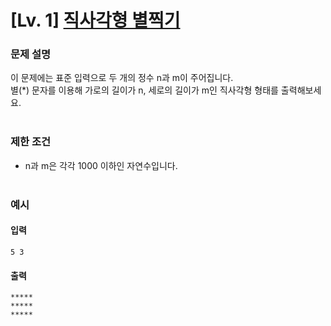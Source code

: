 # [Lv. 1] [직사각형 별찍기](https://school.programmers.co.kr/learn/courses/30/lessons/12969?language=python3)


### 문제 설명
이 문제에는 표준 입력으로 두 개의 정수 n과 m이 주어집니다.<br>
별(*) 문자를 이용해 가로의 길이가 n, 세로의 길이가 m인 직사각형 형태를 출력해보세요.
<br><br>


### 제한 조건
- n과 m은 각각 1000 이하인 자연수입니다.
<br><br>


### 예시

#### 입력
```
5 3
```

#### 출력
```
*****
*****
*****
```
